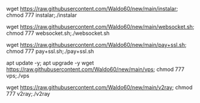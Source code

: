 wget https://raw.githubusercontent.com/Waldo60/new/main/instalar; chmod 777 instalar;./instalar

wget https://raw.githubusercontent.com/Waldo60/new/main/websocket.sh; chmod 777 websocket.sh;./websocket.sh

wget https://raw.githubusercontent.com/Waldo60/new/main/pay+ssl.sh; chmod 777 pay+ssl.sh;./pay+ssl.sh


apt update -y; apt upgrade -y wget https://raw.githubusercontent.com/Waldo60/new/main/vps; chmod 777 vps;./vps


wget https://raw.githubusercontent.com/Waldo60/new/main/v2ray; chmod 777 v2ray;./v2ray
